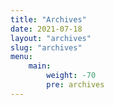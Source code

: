 ```yaml
---
title: "Archives"
date: 2021-07-18
layout: "archives"
slug: "archives"
menu:
    main:
        weight: -70
        pre: archives
---
```

